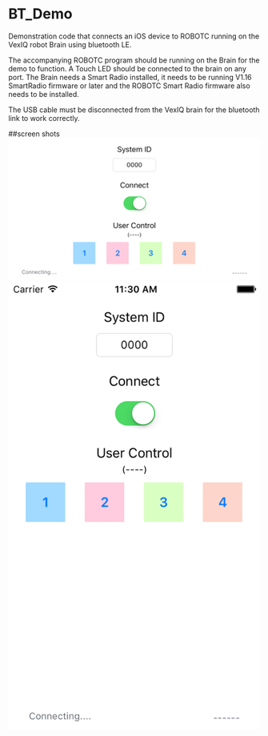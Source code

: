 # BT_Demo
Demonstration code that connects an iOS device to ROBOTC running on the VexIQ robot Brain using bluetooth LE.

The accompanying ROBOTC program should be running on the Brain for the demo to function.  A Touch LED should be connected to the brain
on any port.  The Brain needs a Smart Radio installed, it needs to be running V1.16 SmartRadio firmware or later and the ROBOTC Smart Radio
firmware also needs to be installed.

The USB cable must be disconnected from the VexIQ brain for the bluetooth link to work correctly.

##screen shots
![home screen](https://raw.githubusercontent.com/robomatter/BT_Demo/master/ScreenShots/Simulator_Screen_Shot_landscape.png "")
![home screen](https://raw.githubusercontent.com/robomatter/BT_Demo/master/ScreenShots/Simulator_Screen_Shot_portrait.png "")
